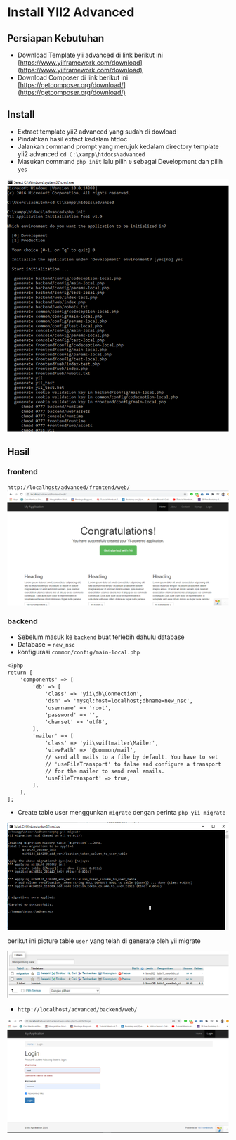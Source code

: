 # Install YII2 Advanced

## Persiapan Kebutuhan

* Download Template yii advanced di link berikut ini [https://www.yiiframework.com/download](https://www.yiiframework.com/download)
* Download Composer di link berikut ini [https://getcomposer.org/download/](https://getcomposer.org/download/)

## Install

* Extract template yii2 advanced yang sudah di dowload
* Pindahkan hasil extact kedalam htdoc
* Jalankan command prompt yang merujuk kedalam directory template yii2 advanced `cd C:\xampp\htdocs\advanced`
* Masukan command `php init` lalu pilih `0` sebagai Development dan pilih `yes`

![cmd](asset/cmd.PNG) 

## Hasil

### frontend

`http://localhost/advanced/frontend/web/`
![frontend](asset/fron.PNG)

### backend

* Sebelum masuk ke `backend` buat terlebih dahulu database
* Database = `new_nsc`
* konfigurasi `common/config/main-local.php`
```
<?php
return [
    'components' => [
        'db' => [
            'class' => 'yii\db\Connection',
            'dsn' => 'mysql:host=localhost;dbname=new_nsc',
            'username' => 'root',
            'password' => '',
            'charset' => 'utf8',
        ],
        'mailer' => [
            'class' => 'yii\swiftmailer\Mailer',
            'viewPath' => '@common/mail',
            // send all mails to a file by default. You have to set
            // 'useFileTransport' to false and configure a transport
            // for the mailer to send real emails.
            'useFileTransport' => true,
        ],
    ],
];

```
* Create table user menggunkan `migrate` dengan perinta `php yii migrate`

![migrate](asset/migrate.PNG)

berikut ini picture table `user` yang telah di generate oleh yii migrate

![migrate](asset/tbl_migrate.PNG)

* `http://localhost/advanced/backend/web/`

![back](asset/backend.PNG)
